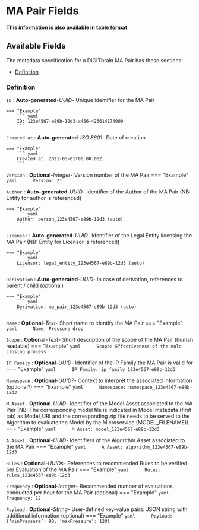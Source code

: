 <style>
  .md-content__button {
    display: none;
  }
</style>
# MA Pair Fields

**This information is also available in [table format](/tables/ma_pair/)**


## Available Fields 

The metadata specification for a DIGITbrain MA Pair
has these sections:

- [Definition](#definition)


### Definition


`ID`
:   **Auto-generated**-*UUID*- Unique identifier for the MA Pair

    === "Example"
        ``` yaml     
        ID: 123e4567-e89b-12d3-a456-426614174000
        ```

`Created at`
:   **Auto-generated**-*ISO 8601*- Date of creation

    === "Example"
        ``` yaml     
        Created at: 2021-05-01T00:00:00Z
        ```

`Version`
:   **Optional**-*Integer*- Version number of the MA Pair
    === "Example"
        ``` yaml     
        Version: 21
        ```

`Author`
:   **Auto-generated**-*UUID*- Identifier of the Author of the MA Pair (NB: Entity for author is referenced)

    === "Example"
        ``` yaml     
        Author: person_123e4567-e89b-12d3 (auto)
        ```

`Licensor`
:   **Auto-generated**-*UUID*- Identifier of the Legal Entity licensing the MA Pair (NB: Entity for Licensor is referenced)

    === "Example"
        ``` yaml     
        Licensor: legal_entity_123e4567-e89b-12d3 (auto)
        ```

`Derivation`
:   **Auto-generated**-*UUID*- In case of derivation, references to parent / child (optional)

    === "Example"
        ``` yaml     
        Derivation: ma_pair_123e4567-e89b-12d3 (auto)
        ```

`Name`
:   **Optional**-*Text*- Short name to identify the MA Pair
    === "Example"
        ``` yaml     
        Name: Pressure drop
        ```

`Scope`
:   **Optional**-*Text*- Short description of the scope of the MA Pair (human readable)
    === "Example"
        ``` yaml     
        Scope: Effectiveness of the mold closing process
        ```

`IP Family`
:   **Optional**-*UUID*- Identifier of the IP Family the MA Pair is valid for
    === "Example"
        ``` yaml     
        IP Family: ip_family_123e4567-e89b-12d3
        ```

`Namespace`
:   **Optional**-*UUID?*- Context to interpret the associated information (optional?)
    === "Example"
        ``` yaml     
        Namespace: namespace_123e4567-e89b-12d3
        ```

`M Asset`
:   **Optional**-*UUID*- Identifier of the Model Asset associated to the MA Pair (NB: The corresponding model file is indicated in Model metadata (first tab) as Model_URI and the corresponding zip file needs to be served to the Algorithm to evaluate the Model by the Microservice (MODEL_FILENAME))
    === "Example"
        ``` yaml     
        M Asset: model_123e4567-e89b-12d3
        ```

`A Asset`
:   **Optional**-*UUID*- Identifiers of the Algorithm Asset associated to the MA Pair
    === "Example"
        ``` yaml     
        A Asset: algorithm_123e4567-e89b-12d3
        ```

`Rules`
:   **Optional**-*UUIDs*- References to recommended Rules to be verified per Evaluation of the MA Pair
    === "Example"
        ``` yaml     
        Rules: rules_123e4567-e89b-12d3
        ```

`Frequency`
:   **Optional**-*Integer*- Recommended number of evaluations conducted per hour for the MA Pair (optional)
    === "Example"
        ``` yaml     
        Frequency: 12
        ```

`Payload`
:   **Optional**-*String*- User-defined key-value pairs: JSON string with additional information (optional)
    === "Example"
        ``` yaml     
        Payload: {‘minPressure’: 90, ‘maxPressure’: 120}
        ```
